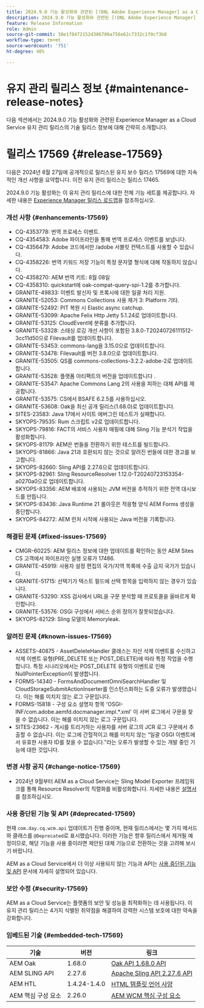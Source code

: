 ```yaml
---
title: 2024.9.0 기능 활성화와 관련된 [!DNL Adobe Experience Manager] as a Cloud Service의 유지 관리 릴리스 정보입니다.
description: 2024.9.0 기능 활성화와 관련된 [!DNL Adobe Experience Manager] as a Cloud Service의 유지 관리 릴리스 정보입니다.
feature: Release Information
role: Admin
source-git-commit: 30e1f8472152d306706a756e62c7332c1f0cf3b8
workflow-type: tm+mt
source-wordcount: '751'
ht-degree: 46%

---
```


# 유지 관리 릴리스 정보 {#maintenance-release-notes}

다음 섹션에서는 2024.9.0 기능 활성화와 관련된 Experience Manager as a Cloud Service 유지 관리 릴리스의 기술 릴리스 정보에 대해 간략히 소개합니다.

# 릴리스 17569 {#release-17569}

다음은 2024년 8월 27일에 공개적으로 릴리스된 유지 보수 릴리스 17569에 대한 지속적인 개선 사항을 요약합니다. 이전 유지 관리 릴리스는 릴리스 17465.

2024.9.0 기능 활성화는 이 유지 관리 릴리스에 대한 전체 기능 세트를 제공합니다. 자세한 내용은 [Experience Manager 릴리스 로드맵](https://experienceleague.adobe.com/ko/docs/experience-manager-release-information/aem-release-updates/update-releases-roadmap)을 참조하십시오.

### 개선 사항 {#enhancements-17569}

* CQ-4353778: 번역 프로세스 이벤트.
* CQ-4354583: Adobe 파이프라인을 통해 번역 프로세스 이벤트를 보냅니다.
* CQ-4356479: Adobe 코드에서만 /adobe 서블릿 컨텍스트를 사용할 수 있습니다.
* CQ-4358226: 번역 키워드 저장 기능이 특정 문자열 형식에 대해 작동하지 않습니다.
* CQ-4358270: AEM 번역 키트: 8월 08일
* CQ-4358310: quickstart에 oak-compat-query-spi-1.2를 추가합니다.
* GRANITE-49833: 이벤트 발신자 및 프록시에 대한 일괄 처리 지원.
* GRANITE-52053: Commons Collections 사용 제거 3: Platform 기타.
* GRANITE-52492: PIT 복원 시 Elastic async catchup.
* GRANITE-53099: Apache Felix Http Jetty 5.1.24로 업데이트합니다.
* GRANITE-53125: CloudEvent에 분류를 추가합니다.
* GRANITE-53328: 스태싱 로깅 개선 사항이 포함된 3.8.0-T20240726111512-3cc11d50으로 Filevault를 업데이트합니다.
* GRANITE-53453: commons-lang을 3.15.0으로 업데이트합니다.
* GRANITE-53478: Filevault를 버전 3.8.0으로 업데이트합니다.
* GRANITE-53505: QS를 commons-collections-3.2.2-adobe-2로 업데이트합니다.
* GRANITE-53528: 플랫폼 아티팩트의 버전을 업데이트합니다 .
* GRANITE-53547: Apache Commons Lang 2의 사용을 피하는 대체 API를 제공합니다.
* GRANITE-53575: CS에서 BSAFE 6.2.5를 사용하십시오.
* GRANITE-53608: Oak을 최신 공개 릴리스(1.68.0)로 업데이트합니다.
* SITES-23583: Java 17에서 사이트 에버그린 테스트가 실패합니다.
* SKYOPS-79535: Rum 스크립트 v2로 업데이트합니다.
* SKYOPS-79816: FACT의 서비스 사용자 매핑에 대해 Sling 기능 분석기 작업을 활성화합니다.
* SKYOPS-81179: AEM은 번들을 전환하기 위한 테스트를 빌드합니다.
* SKYOPS-81866: Java 21과 호환되지 않는 것으로 알려진 번들에 대한 경고를 보고합니다.
* SKYOPS-82660: Sling API를 2.27.6으로 업데이트합니다.
* SKYOPS-82961: Sling ResourceResolver 1.12.0-T20240723153354-a0270a0으로 업데이트합니다.
* SKYOPS-83356: AEM 배포에 사용되는 JVM 버전을 추적하기 위한 전역 대시보드를 만듭니다.
* SKYOPS-83436: Java Runtime 21 롤아웃은 적응형 양식 AEM Forms 생성을 중단합니다.
* SKYOPS-84272: AEM 런처 시작에 사용되는 Java 버전을 기록합니다.

### 해결된 문제 {#fixed-issues-17569}

* CMGR-60225: AEM 릴리스 정보에 대한 업데이트를 확인하는 동안 AEM Sites CS 고객에서 파이프라인 실행 오류가 17486.
* GRANITE-45919: 사용자 설정 편집의 국가/지역 목록에 수출 금지 국가가 있습니다.
* GRANITE-51715: 선택기가 텍스트 필드에 선택 항목을 입력하지 않는 경우가 있습니다.
* GRANITE-53290: XSS 검사에서 URL을 구문 분석할 때 프로토콜을 올바르게 확인합니다.
* GRANITE-53576: OSGi 구성에서 서비스 순위 정의가 잘못되었습니다.
* SKYOPS-82129: Sling 모델의 Memoryleak.

### 알려진 문제 {#known-issues-17569}

* ASSETS-40875 - AssetDeleteHandler 클래스는 자산 삭제 이벤트를 수신하고 삭제 이벤트 유형(PRE_DELETE 또는 POST_DELETE)에 따라 특정 작업을 수행합니다. 특정 시나리오에서는 POST_DELETE 유형의 이벤트로 인해 NullPointerException이 발생합니다.
* FORMS-14340 - FormsAndDocumentOmniSearchHandler 및 CloudStorageSubmitActionInserter를 인스턴스화하는 도중 오류가 발생했습니다. 이는 해를 미치지 않는 로그 구문입니다.
* FORMS-15818 - 구성 요소 설명자 항목 &#39;OSGI-INF/com.adobe.aemfd.docmanager.impl.*.xml&#39; 이 서버 로그에서 구문을 찾을 수 없습니다. 이는 해를 미치지 않는 로그 구문입니다.
* SITES-23662 - 게시를 트리거하는 사용자를 서버 로그의 JCR 로그 구문에서 추출할 수 없습니다. 이는 로그에 간헐적이고 해를 미치지 않는 “일괄 OSGI 이벤트에서 유효한 사용자 ID를 찾을 수 없습니다.”라는 오류가 발생할 수 있는 개발 중인 기능에 대한 것입니다.

### 변경 사항 공지 {#change-notice-17569}

* 2024년 9월부터 AEM as a Cloud Service는 Sling Model Exporter 프레임워크를 통해 Resource Resolver의 직렬화를 비활성화합니다. 자세한 내용은 [설명서](/help/implementing/developing/hybrid/disallow-the-serialization-of-resourceresolvers-via-sling-model-exporter.md)를 참조하십시오.

### 사용 중단된 기능 및 API {#deprecated-17569}

현재 `com.day.cq.wcm.api` 업데이트가 진행 중이며, 현재 릴리스에서는 몇 가지 메서드와 클래스를 `@Deprecated`로 표시했습니다. 이러한 기능은 향후 릴리스에서 제거될 예정이므로, 해당 기능을 사용 중이라면 제안된 대체 기능으로 전환하는 것을 고려해 보시기 바랍니다.

AEM as a Cloud Service에서 더 이상 사용되지 않는 기능과 API는 [사용 중단된 기능 및 API](/help/release-notes/deprecated-removed-features.md) 문서에 자세히 설명되어 있습니다.

### 보안 수정 {#security-17569}

AEM as a Cloud Service는 플랫폼의 보안 및 성능을 최적화하는 데 사용됩니다. 이 유지 관리 릴리스는 4가지 식별된 취약점을 해결하여 강력한 시스템 보호에 대한 약속을 강화합니다.

### 임베드된 기술 {#embedded-tech-17569}

| 기술 | 버전 | 링크 |
|---|---|---|
| AEM Oak | 1.68.0 | [Oak API 1.68.0 API](https://www.javadoc.io/doc/org.apache.jackrabbit/oak-api/1.68.0/index.html) |
| AEM SLING API | 2.27.6 | [Apache Sling API 2.27.6 API](https://www.javadoc.io/doc/org.apache.sling/org.apache.sling.api/latest/index.html) |
| AEM HTL | 1.4.24-1.4.0 | [HTML 템플릿 언어 사양](https://github.com/adobe/htl-spec) |
| AEM 핵심 구성 요소 | 2.26.0 | [AEM WCM 핵심 구성 요소](https://github.com/adobe/aem-core-wcm-components) |
